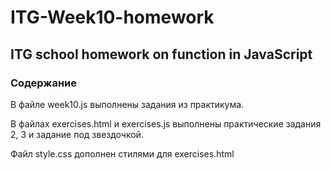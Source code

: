 # ITG-Week10-homework
## ITG school homework on function in JavaScript
### Содержание
В файле week10.js выполнены задания из практикума.

В файлах exercises.html и exercises.js выполнены практические задания 2, 3 и задание под звездочкой.

Файл style.css дополнен стилями для exercises.html
